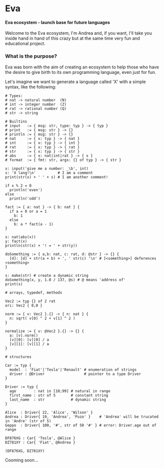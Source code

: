 # Eva
#### Eva ecosystem - launch base for future languages
Welcome to the Eva ecosystem, I'm Andrea and, if you want, I'll take you inside hand in hand of this crazy but at the same time very fun and educational project.

### What is the purpose?
Eva was born with the aim of creating an ecosystem to help those who have the desire to give birth to its own programming language, even just for fun.

Let's imagine we want to generate a language called 'X' with a simple syntax, like the following:
```
# Types:
# nat -> natural number  (N)
# int -> integer number  (Z)
# rat -> rational number (Q)
# str -> string

# Builtins
# input   := { msg: str, type: typ } -> { typ }
# print   := { msg: str } -> {}
# println := { msg: str } -> {}
# nat     := { x: typ } -> { nat }
# int     := { x: typ } -> { int }
# rat     := { x: typ } -> { rat }
# str     := { x: typ } -> { str }
# abs     := { x: nat|int|rat } -> { x }
# format  := { fmt: str, args: {} of typ } -> { str }

x: input('give me a number: _\b', int)
s: 'X lang!\n'          # I am a comment
print(str(x) + ' ' + s) # I am another comment!

if x % 2 = 0
  println('even')
else
  println('odd')

fact := { a: nat } -> { b: nat } {
  if a = 0 or a = 1
    b: 1
  else
    b: a * fact(a - 1)
}

x: nat(abs(x))
y: fact(x)
println(str(x) + '! = ' + str(y))

doSomething := { a,b: nat, c: rat, d: @str } -> {} {
  [d]: [d] + str(a + b) + ', ' str(c) '\n' # [<something>] deferences <something>
}

s: make(str) # create a dynamic string
doSomething(x, y, 1.0 / 137, @s) # @ means 'address of'
print(s)

# arrays, typedef, methods

Vec2 := typ {} of 2 rat
ori: Vec2 { 0,0 }

norm := { v: Vec2 }.{} -> { n: nat } {
  n: sqrt( v[0] ^ 2 + v[1] ^ 2 )
}

normalize := { v: @Vec2 }.{} -> {} {
  a: [v].norm()
  [v][0]: [v][0] / a
  [v][1]: [v][1] / a
}

# structures

Car := typ {
  model  : 'Fiat'|'Tesla'|'Renault' # enumeration of strings
  driver : @Driver                  # pointer to a type Driver
}

Driver := typ {
  age        : nat in [18;99] # natural in range
  first_name : str of 5       # constant string
  last_name  : str            # dynamic string
}

Alice  : Driver{ 22, 'Alice', 'Wilson' }
Andrea : Driver{ 19, 'Andrea', 'Puzo' }    # 'Andrea' will be trucated in 'Andre' (str of 5)
Geppo  : Driver{ 100, '#', str of 50 '#' } # error: Driver.age out of range

DF876XG : Car{ 'Tesla', @Alice }
DZ781XY : Car{ 'Fiat', @Andrea }

(DF876XG, DZ781XY)

```

Cooming soon...
